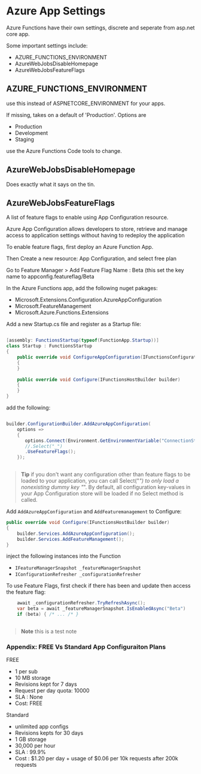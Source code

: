 # Azure App Settings 

Azure Functions have their own settings, discrete and seperate from
asp.net core app.

Some important settings include:

* AZURE_FUNCTIONS_ENVIRONMENT
* AzureWebJobsDisableHomepage
* AzureWebJobsFeatureFlags

## AZURE_FUNCTIONS_ENVIRONMENT

use this instead of ASPNETCORE_ENVIRONMENT for your apps.

If missing, takes on a default of 'Production'. Options are

* Production
* Development
* Staging

use the Azure Functions Code tools to change.


## AzureWebJobsDisableHomepage

Does exactly what it says on the tin. 


## AzureWebJobsFeatureFlags

A list of feature flags to enable using App Configuration resource.

Azure App Configuration allows developers to store, retrieve and
manage access to application settings without having to redeploy the
application

To enable feature flags, first deploy an Azure Function App.

Then Create a new resource: App Configuration, and select free plan

Go to Feature Manager > Add
Feature Flag Name : Beta
(this set the key name to appconfig.featureflag/Beta


In the Azure Functions app, add the following nuget pakages:

* Microsoft.Extensions.Configuration.AzureAppConfiguration
* Microsoft.FeatureManagement
* Microsoft.Azure.Functions.Extensions

Add a new Startup.cs file and register as a Startup file:

```c#

[assembly: FunctionsStartup(typeof(FunctionApp.Startup))]
class Startup : FunctionsStartup
{
    public override void ConfigureAppConfiguration(IFunctionsConfigurationBuilder builder)
    {
    }
		
    public override void Configure(IFunctionsHostBuilder builder)
    {
    }
}
```

add the following:

```c#

builder.ConfigurationBuilder.AddAzureAppConfiguration(
    options =>
    {
       options.Connect(Environment.GetEnvironmentVariable("ConnectionString"))
       //.Select("_")
       .UseFeatureFlags();
    });
					      
```

> **Tip** 
> if you don't want any configuration other than feature flags to be
> loaded to your application, you can call Select("_") to only load a
> nonexisting dummy key "_". By default, all configuration key-values in
> your App Configuration store will be loaded if no Select method is
> called.


Add `AddAzureAppConfiguration` and `AddFeaturemanagement` to Configure:


```c#
public override void Configure(IFunctionsHostBuilder builder)
{
    builder.Services.AddAzureAppConfiguration();
    builder.Services.AddFeatureManagement();
}
```

inject the following instances into the Function

* `IFeatureManagerSnapshot _featureManagerSnapshot`
* `IConfigurationRefresher _configurationRefresher`

To use Feature Flags, first check if there has been and update then
access the feature flag:

```c#
    await _configurationRefresher.TryRefreshAsync();
    var beta = await _featureManagerSnapshot.IsEnabledAsync("Beta")
    if (beta) { /* ... /* }
    
```

>**Note**
> this is a test note


### Appendix: FREE Vs Standard App Configuraiton Plans


FREE

* 1 per sub
* 10 MB storage
* Revisions kept for 7 days
* Request per day quota: 10000
* SLA : None
* Cost: FREE

Standard

* unlimited app configs
* Revisions kepts for 30 days
* 1 GB storage
* 30,000 per hour
* SLA : 99.9%
* Cost : $1.20 per day + usage of $0.06 per 10k requests after 200k requests



